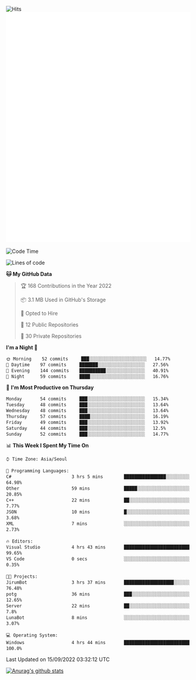 ![Hits](https://hits.seeyoufarm.com/api/count/incr/badge.svg?url=https%3A%2F%2Fgithub.com%2Fkokose1234&count_bg=%2379C83D&title_bg=%23555555&icon=apple.svg&icon_color=%23E7E7E7&title=hits&edge_flat=false)
<br/>
![Metrics](https://github.com/kokose1234/kokose1234/blob/main/github-metrics.svg)

<!--START_SECTION:waka-->
![Code Time](http://img.shields.io/badge/Code%20Time-690%20hrs%2034%20mins-blue)

![Lines of code](https://img.shields.io/badge/From%20Hello%20World%20I%27ve%20Written-936%20Thousand%20lines%20of%20code-blue)

**🐱 My GitHub Data** 

> 🏆 168 Contributions in the Year 2022
 > 
> 📦 3.1 MB Used in GitHub's Storage 
 > 
> 💼 Opted to Hire
 > 
> 📜 12 Public Repositories 
 > 
> 🔑 30 Private Repositories  
 > 
**I'm a Night 🦉** 

```text
🌞 Morning    52 commits     ███░░░░░░░░░░░░░░░░░░░░░░   14.77% 
🌆 Daytime    97 commits     ███████░░░░░░░░░░░░░░░░░░   27.56% 
🌃 Evening    144 commits    ██████████░░░░░░░░░░░░░░░   40.91% 
🌙 Night      59 commits     ████░░░░░░░░░░░░░░░░░░░░░   16.76%

```
📅 **I'm Most Productive on Thursday** 

```text
Monday       54 commits     ███░░░░░░░░░░░░░░░░░░░░░░   15.34% 
Tuesday      48 commits     ███░░░░░░░░░░░░░░░░░░░░░░   13.64% 
Wednesday    48 commits     ███░░░░░░░░░░░░░░░░░░░░░░   13.64% 
Thursday     57 commits     ████░░░░░░░░░░░░░░░░░░░░░   16.19% 
Friday       49 commits     ███░░░░░░░░░░░░░░░░░░░░░░   13.92% 
Saturday     44 commits     ███░░░░░░░░░░░░░░░░░░░░░░   12.5% 
Sunday       52 commits     ███░░░░░░░░░░░░░░░░░░░░░░   14.77%

```


📊 **This Week I Spent My Time On** 

```text
⌚︎ Time Zone: Asia/Seoul

💬 Programming Languages: 
C#                       3 hrs 5 mins        ████████████████░░░░░░░░░   64.98% 
Other                    59 mins             █████░░░░░░░░░░░░░░░░░░░░   20.85% 
C++                      22 mins             ██░░░░░░░░░░░░░░░░░░░░░░░   7.77% 
JSON                     10 mins             █░░░░░░░░░░░░░░░░░░░░░░░░   3.68% 
XML                      7 mins              ░░░░░░░░░░░░░░░░░░░░░░░░░   2.73%

🔥 Editors: 
Visual Studio            4 hrs 43 mins       █████████████████████████   99.65% 
VS Code                  0 secs              ░░░░░░░░░░░░░░░░░░░░░░░░░   0.35%

🐱‍💻 Projects: 
JirumBot                 3 hrs 37 mins       ███████████████████░░░░░░   76.48% 
potg                     36 mins             ███░░░░░░░░░░░░░░░░░░░░░░   12.65% 
Server                   22 mins             ██░░░░░░░░░░░░░░░░░░░░░░░   7.8% 
LunaBot                  8 mins              ░░░░░░░░░░░░░░░░░░░░░░░░░   3.07%

💻 Operating System: 
Windows                  4 hrs 44 mins       █████████████████████████   100.0%

```


 Last Updated on 15/09/2022 03:32:12 UTC
<!--END_SECTION:waka-->

[![Anurag's github stats](https://github-readme-stats.vercel.app/api?username=kokose1234&theme=dracula)](https://github.com/anuraghazra/github-readme-stats)



	

